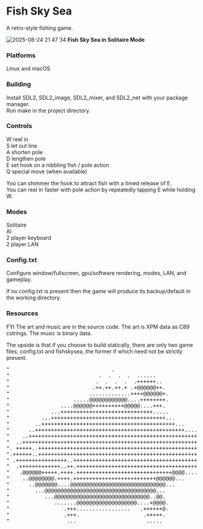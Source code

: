 Fish Sky Sea
============

A retro-style fishing game.

![2025-08-24 21 47 34](https://github.com/user-attachments/assets/8db3ba43-d17d-471f-8418-be5ec208baa5)
**Fish Sky Sea in Solitaire Mode**  

### Platforms

Linux and macOS

### Building

Install SDL2, SDL2_image, SDL2_mixer, and SDL2_net with your package manager.  
Run make in the project directory.

### Controls
W reel in  
S let out line  
A shorten pole  
D lengthen pole  
E set hook on a nibbling fish / pole action  
Q special move (when available)

You can shimmer the hook to attract fish with a timed release of E.    
You can reel in faster with pole action by repeatedly tapping E while holding W.   

### Modes  

Solitaire  
AI  
2 player keyboard  
2 player LAN

### Config.txt

Configure window/fullscreen, gpu/software rendering, modes, LAN, and gameplay.  

If no config.txt is present then the game will produce its backup/default in the working directory.

### Resources

FYI The art and music are in the source code. The art is XPM data as C89 cstrings. The music is binary data.

The upside is that if you choose to build statically, there are only two game files, config.txt and fishskysea, the former if which need not be strictly present.  

<pre>
"                                .                                      ",  
"                            .  .  .  .  ......                         ",  
"                           .  .  .  .  .++++++..                       ",  
"                          .++.++.++.+ .+@@@@@@++.                      ",  
"                         .............++++@@@@@@+.                     ",  
"                    .....@@@@@@@@@@@@....++++++++.                   . ",  
"                ....@@@@@@++++++++++@@@@@....+++.                  ..+.",  
"             ...+++++++++++++++++++++++++++++.....               ..+++.",  
"          ...++++++++++++++++++++++++++++++++++++...            .+++++.",  
"        ..++++++++++++++++++++++++++++++++++++++++++...        .+++@+. ",  
"      ..+++++++++++++++++++++++++++++++++++++++++++++++........+++@@+. ",  
"    ..++++++++++++++++++++++++++++++++++++++++++++++++++++++++.++@++.  ",  
"  ..+++++++++++++++++++++++++++++++++++++++++++++++++++++++++.++@@+.   ",  
". +++++..++++++++++++++++++++++++++++++++++++++++++++++++++++.+@@@+.   ",  
".++++++..++++++++++++++++++++++++++++++++++++++++++++++++++++.+@@@+.   ",  
" .++++++++++++++++..+++++++++++++++++++++++++++++++++++++++++.++@@+.   ",  
"  .+++++++++++++..++.+++++++++++++++++++++++++++++++++++++++++.++@++.  ",  
"   .@@@@@@+++++.++++.++++++++++++++++++++++++++++++@@@@........+++@@+. ",  
"    ..@@@@@@@@.++++.++++++++++++++++++++++++++@@@@@@...        .+++@+. ",  
"      ..@@@@@@@....@@@@@@@@@@@@@@@@@@@@@@@@@@@@@@...            .+++++.",  
"        ...@@@@@@@@@@@@@@@@@@@@@@@@@@@@@@@@@@@...                ..+++.",  
"           ...@@@@@@@@@@@@@@@@@@@@@@@@@@@@@@..@@.                  ..+.",  
"              .......@@@@@@@@@@@@@@@@@@@....+@@@@.                   . ",  
"                 .+++.................   .++++++@.                     ",  
"                 .+++.                    .+++++.                      ",  
"                  ...                      .....                       "};  
</pre>
